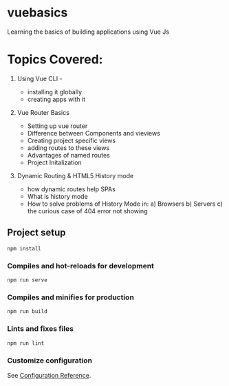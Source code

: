 # vuebasics

Learning the basics of building applications using Vue Js

Topics Covered:
================
1. Using Vue CLI - 
    - installing it globally 
    - creating apps with it 
2. Vue Router Basics
    - Setting up vue router
    - Difference between Components and vieviews
    - Creating project specific views
    - adding routes to these views
    - Advantages of named routes
    - Project Initalization

3. Dynamic Routing & HTML5 History mode
    - how dynamic routes help SPAs
    - What is history mode 
    - How to solve problems of History Mode in:
        a) Browsers
        b) Servers
        c) the curious case of 404 error not showing


## Project setup
```
npm install
```

### Compiles and hot-reloads for development
```
npm run serve
```

### Compiles and minifies for production
```
npm run build
```

### Lints and fixes files
```
npm run lint
```

### Customize configuration
See [Configuration Reference](https://cli.vuejs.org/config/).
